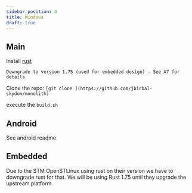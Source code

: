 ```yaml
---
sidebar_position: 4
title: Windows
draft: true
---
```



## Main

Install [rust](https://www.rust-lang.org/)

    Downgrade to version 1.75 (used for embedded design) - See A7 for details

Clone the repo:
`[git clone ](https://github.com/jbirbal-skydom/monolith)`

execute the `build.sh`

## Android

See android readme

## Embedded

Due to the STM OpenSTLinux using rust on their version we have to downgrade rust for that. We will be using Rust 1.75 until they upgrade the upstream platform.
